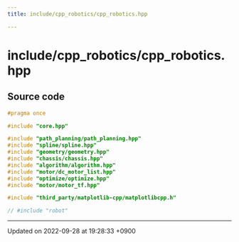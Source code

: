 ```yaml
---
title: include/cpp_robotics/cpp_robotics.hpp

---
```


# include/cpp_robotics/cpp_robotics.hpp






## Source code

```cpp
#pragma once

#include "core.hpp"

#include "path_planning/path_planning.hpp"
#include "spline/spline.hpp"
#include "geometry/geometry.hpp"
#include "chassis/chassis.hpp"
#include "algorithm/algorithm.hpp"
#include "motor/dc_motor_list.hpp"
#include "optimize/optimize.hpp"
#include "motor/motor_tf.hpp"

#include "third_party/matplotlib-cpp/matplotlibcpp.h"

// #include "robot"
```


-------------------------------

Updated on 2022-09-28 at 19:28:33 +0900
